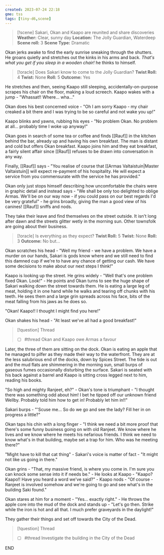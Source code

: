 ```yaml
---
created: 2023-07-24 22:18
gme: tss
tags: [tiny-d6,scene]
---
```

> [!scene] Sakari, Okan and Kaapo are reunited and share discoveries
> **Weather:** Clear, sunny day
> **Location:** The Jolly Guardian, Waterdeep
> **Scene roll:** 3
> **Scene Type:** Dramatic

Okan jerks awake to find the early sunrise sneaking through the shutters. He groans quietly and stretches out the kinks in his arms and back. *That's what you get if you sleep in a wooden chair!* he thinks to himself.

> [!oracle] Does Sakari know to come to the Jolly Guardian?
> **Twist Roll:** 4
> **Twist:** None
> **Roll:** 5
> **Outcome:** Yes

He stretches and then, seeing Kaapo still sleeping, accidentally-on-purpose scrapes his chair on the floor, making a loud screech. Kaapo wakes with a jump - "Whassat!! Where... wha..."

Okan does his best concerned voice - "Oh I am sorry Kaapo - my chair creaked a bit there and I was trying to be so careful and not wake you up!"

Kaapo blinks and yawns, rubbing his eyes - "No problem Okan. No problem at all... probably time I woke up anyway!"

Okan goes in search of some tea or coffee and finds [[Rauf]] in the kitchen behind the bar, already up and having his own breakfast. The man is distant and cold but offers Okan breakfast. Kaapo joins him and they eat breakfast, a fairly silent affair since [[Rauf]] refuses to be drawn into conversation in any way.

Finally, [[Rauf]] says - "You realise of course that [[Armas Valtaistuin|Master Valtaistuin]] will expect re-payment of his hospitality. He will expect a service from you commensurate with the service he has provided."

Okan only just stops himself describing how uncomfortable the chairs were in graphic detail and instead says - "We shall be only too delighted to oblige Armas. We'll be on our way now - if you could pass on our best regards I'd be very grateful" - he grins broadly, giving the man a good view of his canines! [[Rauf]] sniffs and nods.

They take their leave and find themselves on the street outside. It isn't long after dawn and the streets glitter wetly in the morning sun. Other townsfolk are going about their business.

> [!oracle] Is everything as they expect?
> **Twist Roll:** 5
> **Twist:** None
> **Roll:** 3
> **Outcome:** No but...

Okan scratches his head - "Well my friend - we have a problem. We have a murder on our hands, Sakari is gods know where and we still need to find this damned cup if we're to have any chance of getting our cash. We have some decisions to make about our next steps I think!"

Kaapo is looking up the street. He grins widely - "Well that's one problem fixed Okan. Look!" - He points and Okan turns to see the huge shape of Sakari walking down the street towards them. He is eating a large leg of meat, holding it in one hand while he walks and tearing off chunks with his teeth. He sees them and a large grin spreads across his face, bits of the meat falling from his jaws as he does so.

"Okan! Kaapo!! I thought I might find you here!"

Okan shakes his head - "At least we've all had a good breakfast!"

> [!question] Thread
> - [ ] #thread Okan and Kaapo owe Armas a favour 

Later, the three of them are sitting on the dock. Okan is eating an apple that he managed to pilfer as they made their way to the waterfront. They are at the less salubrious end of the docks, down by Spices Street. The tide is out and the mud flats are shimmering in the morning sun, small burps of gaseous fumes occasionally disturbing the surface. Sakari is seated with his back against a barrel and Kaapo is sitting cross legged next to him, reading his books.

"So high and mighty Ranjeet, eh?" - Okan's tone is triumphant - "I thought there was something odd about him! I bet he tipped off our unknown friend Wellby. Probably told him how to get in! Probably let him in!!"

Sakari burps - "'Scuse me... So do we go and see the lady? Fill her in on progress a little?"

Okan taps his chin with a long finger - "I think we need a bit more proof that there's some funny business going on with old Ranjeet. We know where he lives and we know where he meets his nefarious friends. I think we need to know what's in that building, maybe set a trap for him. Who was he meeting there?"

"Might have to kill that cat thing" - Sakari's voice is matter of fact - "It might not like us going in there."

Okan grins - "That, my massive friend, is where you come in. I'm sure you can knock some sense into it if needs be." - He looks at Kaapo - "Kaapo? Kaapo!! Have you heard a word we've said?" - Kaapo nods - "Of course - Ranjeet is involved somehow and we're going to go and see what's in the building Saki found."

Okan stares at him for a moment - "Yes... exactly right." - He throws the apple core into the mud of the dock and stands up - "Let's go then. Strike while the iron is hot and all that. I much prefer graveyards in the daylight!"

They gather their things and set off towards the City of the Dead.

> [!question] Thread
> - [ ] #thread Investigate the building in the City of the Dead 

END